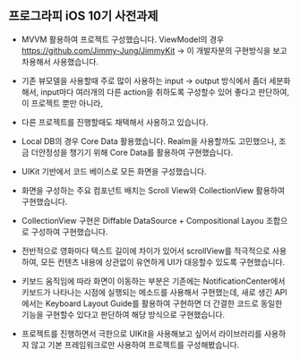 ## 프로그라피 iOS 10기  사전과제
- MVVM 활용하여 프로젝트 구성했습니다. ViewModel의 경우 https://github.com/Jimmy-Jung/JimmyKit -> 이 개발자분의 구현방식을 보고 차용해서 사용했습니다.
- 기존 뷰모델을 사용할때 주로 많이 사용하는 input -> output 방식에서 좀더 세분화해서, input마다 여러개의 다른 action을 취하도록 구성할수 있어 좋다고 판단하여, 이 프로젝트 뿐만 아니라,
- 다른 프로젝트를 진행할때도 채택해서 사용하고 있습니다.

- Local DB의 경우 Core Data 활용했습니다. Realm을 사용할까도 고민했으나, 조금 더안정성을 챙기기 위해 Core Data를 활용하여 구현했습니다.
- UIKit 기반에서 코드 베이스로 모든 화면을 구성했습니다.
- 화면을 구성하는 주요 컴포넌트 배치는 Scroll View와 CollectionView 활용하여 구현했습니다.
- CollectionView 구현은 Diffable DataSource + Compositional Layou 조합으로 구성하여 구현했습니다.
- 전반적으로 영화마다 텍스트 길이에 차이가 있어서 scrollView를 적극적으로 사용하여, 모든 컨텐츠 내용에 상관없이 유연하게 UI가 대응할수 있도록 구현했습니다.
- 키보드 움직임에 따라 화면이 이동하는 부분은 기존에는 NotificationCenter에서 키보드가 나타나는 시점에 실행되는 메소드를 사용해서 구현했는데, 새로 생긴 API에서는 Keyboard Layout Guide를 활용하여 구현하면 더 간결한 코드로 동일한 기능을 구현할수 있다고 판단하여 해당 방식으로 구현했습니다.
- 프로젝트를 진행하면서 극한으로 UIKit을 사용해보고 싶어서 라이브러리를 사용하지 않고 기본 프레임워크로만 사용하여 프로젝트를 구성해봤습니다.
